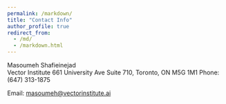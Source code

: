 ```yaml
---
permalink: /markdown/
title: "Contact Info"
author_profile: true
redirect_from: 
  - /md/
  - /markdown.html
---
```


Masoumeh Shafieinejad  
Vector Institute
661 University Ave Suite 710, 
Toronto, ON M5G 1M1
Phone: (647) 313-1875

Email: masoumeh@vectorinstitute.ai

